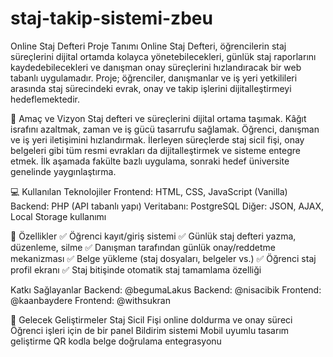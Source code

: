 # staj-takip-sistemi-zbeu

Online Staj Defteri
Proje Tanımı
Online Staj Defteri, öğrencilerin staj süreçlerini dijital ortamda kolayca yönetebilecekleri, günlük staj raporlarını kaydedebilecekleri ve danışman onay süreçlerini hızlandıracak bir web tabanlı uygulamadır.
Proje; öğrenciler, danışmanlar ve iş yeri yetkilileri arasında staj sürecindeki evrak, onay ve takip işlerini dijitalleştirmeyi hedeflemektedir.

🎯 Amaç ve Vizyon
Staj defteri ve süreçlerini dijital ortama taşımak.
Kâğıt israfını azaltmak, zaman ve iş gücü tasarrufu sağlamak.
Öğrenci, danışman ve iş yeri iletişimini hızlandırmak.
İlerleyen süreçlerde staj sicil fişi, onay belgeleri gibi tüm resmi evrakları da dijitalleştirmek ve sisteme entegre etmek.
İlk aşamada fakülte bazlı uygulama, sonraki hedef üniversite genelinde yaygınlaştırma.

💻 Kullanılan Teknolojiler
Frontend: HTML, CSS, JavaScript (Vanilla)
Backend: PHP (API tabanlı yapı)
Veritabanı: PostgreSQL
Diğer: JSON, AJAX, Local Storage kullanımı

🚀 Özellikler
✅ Öğrenci kayıt/giriş sistemi
✅ Günlük staj defteri yazma, düzenleme, silme
✅ Danışman tarafından günlük onay/reddetme mekanizması
✅ Belge yükleme (staj dosyaları, belgeler vs.)
✅ Öğrenci staj profil ekranı
✅ Staj bitişinde otomatik staj tamamlama özelliği

Katkı Sağlayanlar
Backend: @begumaLakus
Backend: @nisacibik
Frontend: @kaanbaydere
Frontend: @withsukran

📝 Gelecek Geliştirmeler
Staj Sicil Fişi online doldurma ve onay süreci
Öğrenci işleri için de bir panel
Bildirim sistemi
Mobil uyumlu tasarım geliştirme
QR kodla belge doğrulama entegrasyonu

